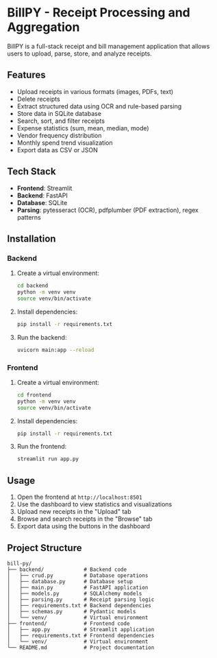 # BillPY - Receipt Processing and Aggregation

BillPY is a full-stack receipt and bill management application that allows users to upload, parse, store, and analyze receipts.

## Features

- Upload receipts in various formats (images, PDFs, text)
- Delete receipts
- Extract structured data using OCR and rule-based parsing
- Store data in SQLite database
- Search, sort, and filter receipts
- Expense statistics (sum, mean, median, mode)
- Vendor frequency distribution
- Monthly spend trend visualization
- Export data as CSV or JSON

## Tech Stack

- **Frontend**: Streamlit
- **Backend**: FastAPI
- **Database**: SQLite
- **Parsing**: pytesseract (OCR), pdfplumber (PDF extraction), regex patterns

## Installation

### Backend

1. Create a virtual environment:
   ```bash
   cd backend
   python -m venv venv
   source venv/bin/activate
   ```

2. Install dependencies:
   ```bash
   pip install -r requirements.txt
   ```

3. Run the backend:
   ```bash
   uvicorn main:app --reload
   ```

### Frontend

1. Create a virtual environment:
   ```bash
   cd frontend
   python -m venv venv
   source venv/bin/activate
   ```

2. Install dependencies:
   ```bash
   pip install -r requirements.txt
   ```

3. Run the frontend:
   ```bash
   streamlit run app.py
   ```

## Usage

1. Open the frontend at `http://localhost:8501`
2. Use the dashboard to view statistics and visualizations
3. Upload new receipts in the "Upload" tab
4. Browse and search receipts in the "Browse" tab
5. Export data using the buttons in the dashboard

## Project Structure

```
bill-py/
├── backend/             # Backend code
│   ├── crud.py          # Database operations
│   ├── database.py      # Database setup
│   ├── main.py          # FastAPI application
│   ├── models.py        # SQLAlchemy models
│   ├── parsing.py       # Receipt parsing logic
│   ├── requirements.txt # Backend dependencies
│   ├── schemas.py       # Pydantic models
│   └── venv/            # Virtual environment
├── frontend/            # Frontend code
│   ├── app.py           # Streamlit application
│   ├── requirements.txt # Frontend dependencies
│   └── venv/            # Virtual environment
└── README.md            # Project documentation
